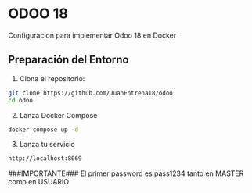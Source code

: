 # ODOO 18
Configuracion para implementar Odoo 18 en Docker

## Preparación del Entorno

1. Clona el repositorio:
```bash
git clone https://github.com/JuanEntrena18/odoo
cd odoo
```

2. Lanza Docker Compose
```bash
docker compose up -d
```

3. Lanza tu servicio
```bash
http://localhost:8069
```

###IMPORTANTE###
El primer password es pass1234 tanto en MASTER como en USUARIO
